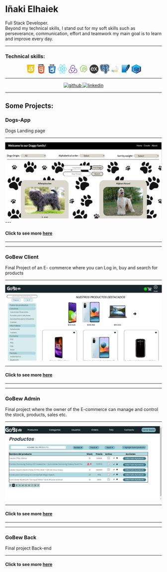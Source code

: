 ﻿# Iñaki Elhaiek
<p> 
  Full Stack Developer. <br>
  Beyond my technical skills, I stand out for my soft skills such as perseverance, communication, effort and teamwork my main goal is to learn and improve every day.
</p>

---

### Technical skills:  
<p align="center">
  <img src="./assets/javascript.png" width="30" height="30"  align="center"/>
  <img src="https://github.com/JavierBalonga/JavierBalonga/blob/master/img/skills/html5.png" width="30" height="30" align="center"/>
  <img src="https://github.com/JavierBalonga/JavierBalonga/blob/master/img/skills/css.png" width="30" height="30" align="center"/>
  <img src="https://github.com/JavierBalonga/JavierBalonga/blob/master/img/skills/react.png" width="30" height="30" align="center"/>
  <img src="https://github.com/JavierBalonga/JavierBalonga/blob/master/img/skills/redux.png" width="30" height="30" align="center"/>
  <img src="https://github.com/JavierBalonga/JavierBalonga/blob/master/img/skills/nodejs.png" width="30" height="30" align="center"/>
  <img src="https://github.com/JavierBalonga/JavierBalonga/blob/master/img/skills/express.png" width="30" height="30" align="center"/>
  <img src="https://github.com/JavierBalonga/JavierBalonga/blob/master/img/skills/postgresql.png" width="30" height="30" align="center"/>
  <img src="https://github.com/JavierBalonga/JavierBalonga/blob/master/img/skills/mysql.svg" width="30" height="30" align="center"/>
  <img src="https://github.com/JavierBalonga/JavierBalonga/blob/master/img/skills/sqlite.png" width="30" height="30" align="center"/>
  <img src="https://github.com/JavierBalonga/JavierBalonga/blob/master/img/skills/sequelize.png" width="30" height="30" align="center"/>
</p>  

---  


<p align="center">
    <a href="https://github.com/inakielha">
      <img src='https://cdn.jsdelivr.net/npm/simple-icons@3.0.1/icons/github.svg' alt='github' height='40'>
    </a>
    <a href= "https://www.linkedin.com/in/i%C3%B1aki-elhaiek/">
      <img src='https://cdn.jsdelivr.net/npm/simple-icons@3.0.1/icons/linkedin.svg' alt='linkedin' height='40'>
    </a>
</p>

---  

## Some Projects:

### Dogs-App 
Dogs Landing page

---
<img alt="" src="https://github.com/inakielha/PI-DOGS/blob/main/preview.png" />
---

#### Click to see more [here](https://practice-proyect-dogs-mazsoh4hz-inakielhaiek-gmailcom.vercel.app//)

---  
---  

### GoBew Client
Final Project of an E- commerce where you can Log in, buy and search for products

---  

[<img alt="" src="https://github.com/inakielha/GoBewFront/blob/dev/preview.png" />](https://github.com/inakielha/GoBewFront)

---  

#### Click to see more [here](https://gobeworiginal.netlify.app/)  

---  
---  

### GoBew Admin
Final project where the owner of the E-commerce can manage and control the stock, products, sales etc.

---  

[<img alt="" src="https://github.com/inakielha/GoBewAdmin/blob/dev/gobewadmin/Captura%20de%20pantalla%20(16).png" />](https://github.com/inakielha/GoBewAdmin)

---

#### Click to see more [here](https://gobeworiginaladmin.netlify.app/login)  

---
---

### GoBew Back
Final project Back-end

---  

#### Click to see more [here](https://github.com/inakielha/GoBewBack)  
